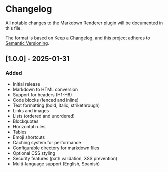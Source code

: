 # Changelog

All notable changes to the Markdown Renderer plugin will be documented in this file.

The format is based on [Keep a Changelog](https://keepachangelog.com/en/1.0.0/),
and this project adheres to [Semantic Versioning](https://semver.org/spec/v2.0.0.html).

## [1.0.0] - 2025-01-31

### Added
- Initial release
- Markdown to HTML conversion
- Support for headers (H1-H6)
- Code blocks (fenced and inline)
- Text formatting (bold, italic, strikethrough)
- Links and images
- Lists (ordered and unordered)
- Blockquotes
- Horizontal rules
- Tables
- Emoji shortcuts
- Caching system for performance
- Configurable directory for markdown files
- Optional CSS styling
- Security features (path validation, XSS prevention)
- Multi-language support (English, Spanish)

